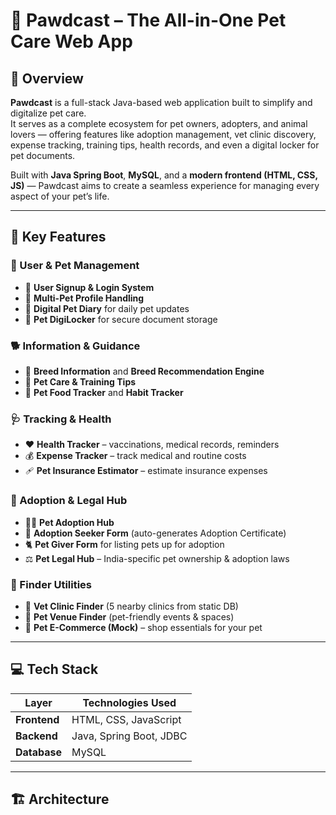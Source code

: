 # 🐾 Pawdcast – The All-in-One Pet Care Web App

## 📖 Overview
**Pawdcast** is a full-stack Java-based web application built to simplify and digitalize pet care.  
It serves as a complete ecosystem for pet owners, adopters, and animal lovers — offering features like adoption management, vet clinic discovery, expense tracking, training tips, health records, and even a digital locker for pet documents.

Built with **Java Spring Boot**, **MySQL**, and a **modern frontend (HTML, CSS, JS)** — Pawdcast aims to create a seamless experience for managing every aspect of your pet’s life.

---

## 🌟 Key Features

### 🧩 User & Pet Management
- 🔐 **User Signup & Login System**
- 🐶 **Multi-Pet Profile Handling**
- 📘 **Digital Pet Diary** for daily pet updates
- 📂 **Pet DigiLocker** for secure document storage

### 🐕 Information & Guidance
- 🐾 **Breed Information** and **Breed Recommendation Engine**
- 🧠 **Pet Care & Training Tips**
- 🦴 **Pet Food Tracker** and **Habit Tracker**

### 🩺 Tracking & Health
- ❤️ **Health Tracker** – vaccinations, medical records, reminders
- 💰 **Expense Tracker** – track medical and routine costs
- 🩹 **Pet Insurance Estimator** – estimate insurance expenses

### 🏡 Adoption & Legal Hub
- 🐕‍🦺 **Pet Adoption Hub**
- 🧾 **Adoption Seeker Form** (auto-generates Adoption Certificate)
- 🐈 **Pet Giver Form** for listing pets up for adoption
- ⚖️ **Pet Legal Hub** – India-specific pet ownership & adoption laws

### 📍 Finder Utilities
- 🏥 **Vet Clinic Finder** (5 nearby clinics from static DB)
- 🎪 **Pet Venue Finder** (pet-friendly events & spaces)
- 🛒 **Pet E-Commerce (Mock)** – shop essentials for your pet

---

## 💻 Tech Stack

| Layer | Technologies Used |
|-------|-------------------|
| **Frontend** | HTML, CSS, JavaScript |
| **Backend** | Java, Spring Boot, JDBC |
| **Database** | MySQL |

---

## 🏗️ Architecture
